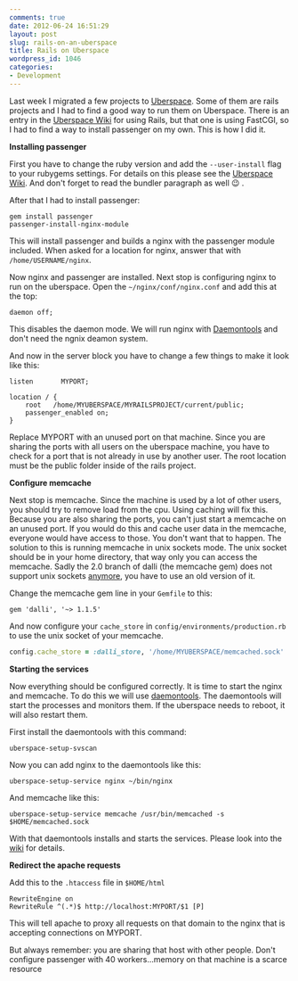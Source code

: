 ```yaml
---
comments: true
date: 2012-06-24 16:51:29
layout: post
slug: rails-on-an-uberspace
title: Rails on Uberspace
wordpress_id: 1046
categories:
- Development
---
```


Last week I migrated a few projects to
[Uberspace](http://bitboxer.de/2012/06/17/moved-to-uberspace/). Some of them
are rails projects and I had to find a good way to run them on Uberspace. There
is an entry in the [Uberspace Wiki](http://uberspace.de/dokuwiki/cool:rails)
for using Rails, but that one is using FastCGI, so I had to find a
way to install passenger on my own. This is how I did it.

**Installing passenger**

First you have to change the ruby version and add the ``--user-install`` flag to your
rubygems settings. For details on this please see the [Uberspace Wiki](https://uberspace.de/dokuwiki/development:ruby).
And don't forget to read the bundler paragraph as well :wink: .

After that I had to install passenger:

```
gem install passenger
passenger-install-nginx-module
```

This will install passenger and builds a nginx with the passenger module
included. When asked for a location for nginx, answer that with `/home/USERNAME/nginx`.

Now nginx and passenger are installed. Next stop is configuring nginx to run on
the uberspace. Open the `~/nginx/conf/nginx.conf` and add this at the top:

```
daemon off;
```

This disables the daemon mode. We will run nginx with
[Daemontools](http://uberspace.de/dokuwiki/system:daemontools) and don't need
the ngnix deamon system.

And now in the server block you have to change a few things to make it look
like this:

```
listen       MYPORT;

location / {
    root   /home/MYUBERSPACE/MYRAILSPROJECT/current/public;
    passenger_enabled on;
}
```

Replace MYPORT with an unused port on that machine. Since you are sharing the
ports with all users on the uberspace machine, you have to check for a port
that is not already in use by another user. The root location must be the
public folder inside of the rails project.

**Configure memcache**

Next stop is memcache. Since the machine is used by a lot of other users, you
should try to remove load from the cpu. Using caching will fix this. Because
you are also sharing the ports, you can't just start a memcache on an unused
port. If you would do this and cache user data in the memcache, everyone would
have access to those. You don't want that to happen. The solution to this is
running memcache in unix sockets mode. The unix socket should be in your home
directory, that way only you can access the memcache. Sadly the 2.0 branch of
dalli (the memcache gem) does not support unix sockets
[anymore](http://github.com/mperham/dalli/issues/229), you have to use an old
version of it.

Change the memcache gem line in your `Gemfile` to this:

```
gem 'dalli', '~> 1.1.5'
```

And now configure your `cache_store` in `config/environments/production.rb` to
use the unix socket of your memcache.

``` ruby
config.cache_store = :dalli_store, '/home/MYUBERSPACE/memcached.sock'
```

**Starting the services**

Now everything should be configured correctly. It is time to start the nginx
and memcache. To do this we will use
[daemontools](http://uberspace.de/dokuwiki/system:daemontools). The daemontools
will start the processes and monitors them. If the uberspace needs to reboot,
it will also restart them.

First install the daemontools with this command:

```
uberspace-setup-svscan
```

Now you can add nginx to the daemontools like this:

```
uberspace-setup-service nginx ~/bin/nginx
```

And memcache like this:

```
uberspace-setup-service memcache /usr/bin/memcached -s $HOME/memcached.sock
```

With that daemontools installs and starts the services. Please look into the
[wiki](http://uberspace.de/dokuwiki/system:daemontools) for details.

**Redirect the apache requests**

Add this to the `.htaccess` file in `$HOME/html`

```
RewriteEngine on
RewriteRule ^(.*)$ http://localhost:MYPORT/$1 [P]
```

This will tell apache to proxy all requests on that domain to the nginx that is
accepting connections on MYPORT.

But always remember: you are sharing that host with other people. Don't
configure passenger with 40 workers...memory on that machine is a scarce
resource
